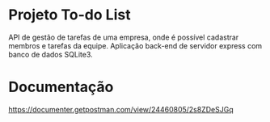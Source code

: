 # Projeto To-do List 

API de gestão de tarefas de uma empresa, onde é possível cadastrar membros e tarefas da equipe.
Aplicação back-end de servidor express com banco de dados SQLite3. 

# Documentação
https://documenter.getpostman.com/view/24460805/2s8ZDeSJGq

